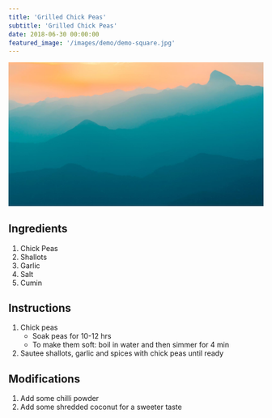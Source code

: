 ```yaml
---
title: 'Grilled Chick Peas'
subtitle: 'Grilled Chick Peas'
date: 2018-06-30 00:00:00
featured_image: '/images/demo/demo-square.jpg'
---
```


![](/images/demo/demo-landscape.jpg)

## Ingredients

1. Chick Peas
1. Shallots
1. Garlic
1. Salt
1. Cumin

## Instructions 

1. Chick peas
   * Soak peas for 10-12 hrs
   * To make them soft: boil in water and then simmer for 4 min
1. Sautee shallots, garlic and spices with chick peas until ready


## Modifications

1. Add some chilli powder
1. Add some shredded coconut for a sweeter taste
